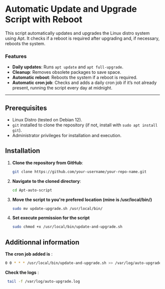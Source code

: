 # Automatic Update and Upgrade Script with Reboot

This script automatically updates and upgrades the Linux distro system using Apt. It checks if a reboot is required after upgrading and, if necessary, reboots the system.

### Features
- **Daily updates**: Runs `apt update` and `apt full-upgrade`.
- **Cleanup**: Removes obsolete packages to save space.
- **Automatic reboot**: Reboots the system if a reboot is required.
- **Automatic cron job**: Checks and adds a daily cron job if it’s not already present, running the script every day at midnight.

---

## Prerequisites
- Linux Distro (tested on Debian 12).
- `git` installed to clone the repository (if not, install with `sudo apt install git`).
- Administrator privileges for installation and execution.

## Installation

1. **Clone the repository from GitHub**:

   ```bash
   git clone https://github.com/your-username/your-repo-name.git
2. **Navigate to the cloned directory**:
   ```bash
   cd Apt-auto-script
3. **Move the script to you're prefered location (mine is /usr/local/bin/)**
   ```bash
   sudo mv update-upgrade.sh /usr/local/bin/
4. **Set execute permission for the script**
   ```bash
   sudo chmod +x /usr/local/bin/update-and-upgrade.sh

## Additionnal information

**The cron job added is** :
   ```bash
   0 0 * * * /usr/local/bin/update-and-upgrade.sh >> /var/log/auto-upgrade.log 2>&1
   ```
   **Check the logs** :
   ```bash
    tail -f /var/log/auto-upgrade.log
